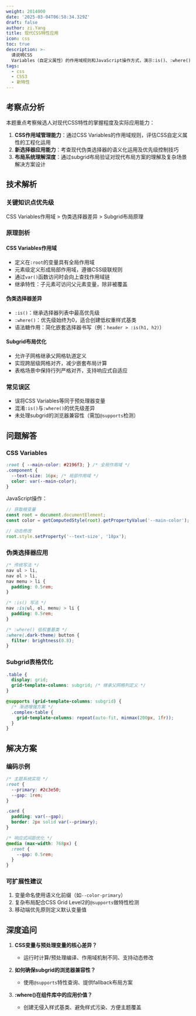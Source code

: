 ```yaml
---
weight: 2014000
date: '2025-03-04T06:58:34.329Z'
draft: false
author: zi.Yang
title: 现代CSS特性应用
icon: css
toc: true
description: >-
  请说明CSS
  Variables（自定义属性）的作用域规则和JavaScript操作方式，演示:is()、:where()等新选择器的使用场景，并解释subgrid布局对复杂表格的实现优化。
tags:
  - css
  - CSS3
  - 新特性
---
```


## 考察点分析

本题重点考察候选人对现代CSS特性的掌握程度及实际应用能力：

1. **CSS作用域管理能力**：通过CSS Variables的作用域规则，评估CSS自定义属性的工程化运用
2. **新选择器应用能力**：考查现代伪类选择器的语义化运用及优先级控制技巧
3. **布局系统理解深度**：通过subgrid布局验证对现代布局方案的理解及复杂场景解决方案设计

## 技术解析

### 关键知识点优先级

CSS Variables作用域 > 伪类选择器差异 > Subgrid布局原理

### 原理剖析

#### CSS Variables作用域

- 定义在`:root`的变量具有全局作用域
- 元素级定义形成局部作用域，遵循CSS级联规则
- 通过`var()`函数访问时会向上查找作用域链
- 继承特性：子元素可访问父元素变量，除非被覆盖

#### 伪类选择器差异

- `:is()`：继承选择器列表中最高优先级
- `:where()`：优先级始终为0，适合创建低权重样式基类
- 语法糖作用：简化嵌套选择器书写（例：`header > :is(h1, h2)`）

#### Subgrid布局优化

- 允许子网格继承父网格轨道定义
- 实现跨层级网格对齐，减少嵌套布局计算
- 表格场景中保持行列严格对齐，支持响应式自适应

### 常见误区

- 误将CSS Variables等同于预处理器变量
- 混淆`:is()`与`:where()`的优先级差异
- 未处理subgrid的浏览器兼容性（需加`@supports`检测）

## 问题解答

### CSS Variables

```css
:root { --main-color: #2196f3; } /* 全局作用域 */
.component {
  --text-size: 16px; /* 局部作用域 */
  color: var(--main-color);
}
```

JavaScript操作：

```javascript
// 获取根变量
const root = document.documentElement;
const color = getComputedStyle(root).getPropertyValue('--main-color');

// 动态修改
root.style.setProperty('--text-size', '18px');
```

### 伪类选择器应用

```css
/* 传统写法 */
nav ul > li, 
nav ol > li,
nav menu > li {
  padding: 0.5rem;
}

/* :is() 写法 */
nav :is(ul, ol, menu) > li {
  padding: 0.5rem;
}

/* :where() 低权重基类 */
:where(.dark-theme) button {
  filter: brightness(0.8);
}
```

### Subgrid表格优化

```css
.table {
  display: grid;
  grid-template-columns: subgrid; /* 继承父网格列定义 */
}

@supports (grid-template-columns: subgrid) {
  /* 渐进增强方案 */
  .complex-table {
    grid-template-columns: repeat(auto-fit, minmax(200px, 1fr));
  }
}
```

## 解决方案

### 编码示例

```css
/* 主题系统实现 */
:root {
  --primary: #2c3e50;
  --gap: 1rem;
}

.card {
  padding: var(--gap);
  border: 2px solid var(--primary);
}

/* 响应式间距优化 */
@media (max-width: 768px) {
  :root {
    --gap: 0.5rem;
  }
}
```

### 可扩展性建议

1. 变量命名使用语义化前缀（如`--color-primary`）
2. 复杂布局配合CSS Grid Level2的`@supports`做特性检测
3. 移动端优先原则定义默认变量值

## 深度追问

1. **CSS变量与预处理变量的核心差异？**
   - 运行时计算/预处理编译、作用域机制不同、支持动态修改

2. **如何确保subgrid的浏览器兼容性？**
   - 使用`@supports`特性查询、提供fallback布局方案

3. **:where()在组件库中的应用价值？**
   - 创建无侵入样式基类、避免样式污染、方便主题覆盖

